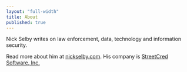 ```yaml
---
layout: "full-width"
title: About
published: true
---
```


Nick Selby writes on law enforcement, data, technology and information security. 

Read more about him at <a href="http://nickselby.com" target="_blank">nickselby.com</a>. His company is <a href="http://streetcredsoftware.com" target="_blank">StreetCred Software, Inc.</a>
